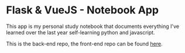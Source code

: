 # Flask & VueJS - Notebook App

This app is my personal study notebook that documents everything I've learned over the last year self-learning python and javascript. 

This is the back-end repo, the front-end repo can be found [here](https://github.com/pioppob/Flask-Vue-Notebook-frontend).
